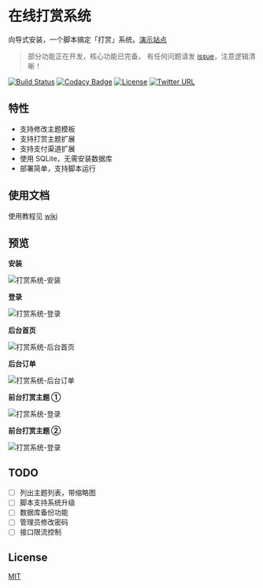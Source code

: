 # 在线打赏系统

向导式安装，一个脚本搞定「打赏」系统。[演示站点](https://pay.biezhi.me)

> 部分功能正在开发，核心功能已完备。
> 有任何问题请发 [issue](https://github.com/biezhi/profit/issues/new)，注意逻辑清晰！ 

[![Build Status](https://travis-ci.org/biezhi/profit.svg?branch=master)](https://travis-ci.org/biezhi/profit)
[![Codacy Badge](https://api.codacy.com/project/badge/Grade/90131b314c8e40a090444ad06424fad1)](https://www.codacy.com/app/biezhi/profit?utm_source=github.com&amp;utm_medium=referral&amp;utm_content=biezhi/profit&amp;utm_campaign=Badge_Grade)
[![License](https://img.shields.io/badge/license-MIT-db5149.svg)](https://github.com/biezhi/profit/blob/master/LICENSE)
[![Twitter URL](https://img.shields.io/twitter/url/https/twitter.com/biezhii.svg?style=social&label=Follow%20Twitter)](https://twitter.com/biezhii)

## 特性

- 支持修改主题模板
- 支持打赏主题扩展
- 支持支付渠道扩展
- 使用 SQLite，无需安装数据库
- 部署简单，支持脚本运行

## 使用文档

使用教程见 [wiki](https://github.com/biezhi/profit/wiki)

## 预览

**安装**

![打赏系统-安装](https://i.loli.net/2018/09/30/5bafac0177535.png)

**登录**

![打赏系统-登录](https://i.loli.net/2018/09/30/5bafad8f935a4.png)

**后台首页**

![打赏系统-后台首页](https://i.loli.net/2018/09/30/5bafadcea2559.png)

**后台订单**

![打赏系统-后台订单](https://i.loli.net/2018/09/30/5bafadcf12c91.png)

**前台打赏主题 ①**

![打赏系统-登录](https://i.loli.net/2018/09/30/5bafadce8d34a.png)

**前台打赏主题 ②**

![打赏系统-登录](https://i.loli.net/2018/09/30/5bafadcef065d.png)


## TODO

- [ ] 列出主题列表，带缩略图
- [ ] 脚本支持系统升级
- [ ] 数据库备份功能
- [ ] 管理员修改密码
- [ ] 接口限流控制

## License

[MIT](LICENSE)

